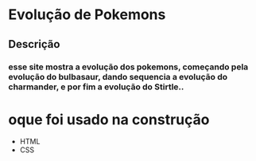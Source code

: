 # Evolução de Pokemons
## Descrição
### esse site mostra a evolução dos pokemons, começando pela evolução do bulbasaur, dando sequencia a evolução do charmander, e por fim a evolução do Stirtle..
# oque foi usado na construção
- HTML
- CSS
